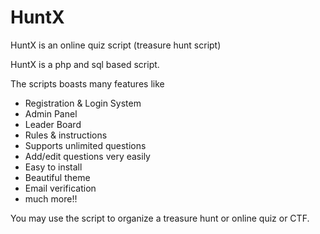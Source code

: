 HuntX
=====

HuntX is an online quiz script (treasure hunt script)

HuntX is a php and sql based script.

The scripts boasts many features like

- Registration & Login System 
- Admin Panel
- Leader Board
- Rules & instructions
- Supports unlimited questions
- Add/edit questions very easily
- Easy to install
- Beautiful theme
- Email verification
- much more!!

You may use the script to organize a treasure hunt or online quiz or CTF.
